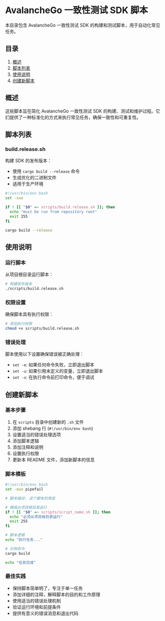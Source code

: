 # AvalancheGo 一致性测试 SDK 脚本

本目录包含 AvalancheGo 一致性测试 SDK 的构建和测试脚本，用于自动化常见任务。

## 目录

1. [概述](#概述)
2. [脚本列表](#脚本列表)
3. [使用说明](#使用说明)
4. [创建新脚本](#创建新脚本)

## 概述

这些脚本旨在简化 AvalancheGo 一致性测试 SDK 的构建、测试和维护过程。它们提供了一种标准化的方式来执行常见任务，确保一致性和可重复性。

## 脚本列表

### build.release.sh

构建 SDK 的发布版本：

- 使用 `cargo build --release` 命令
- 生成优化的二进制文件
- 适用于生产环境

```bash
#!/usr/bin/env bash
set -xue

if ! [[ "$0" =~ scripts/build.release.sh ]]; then
  echo "must be run from repository root"
  exit 255
fi

cargo build --release
```

## 使用说明

### 运行脚本

从项目根目录运行脚本：

```bash
# 构建发布版本
./scripts/build.release.sh
```

### 权限设置

确保脚本具有执行权限：

```bash
# 添加执行权限
chmod +x scripts/build.release.sh
```

### 错误处理

脚本使用以下设置确保错误被正确处理：

- `set -e`: 如果任何命令失败，立即退出脚本
- `set -u`: 如果引用未定义的变量，立即退出脚本
- `set -x`: 在执行命令前打印命令，便于调试

## 创建新脚本

### 基本步骤

1. 在 `scripts` 目录中创建新的 `.sh` 文件
2. 添加 shebang 行 (`#!/usr/bin/env bash`)
3. 设置适当的错误处理选项
4. 添加脚本逻辑
5. 添加注释和说明
6. 设置执行权限
7. 更新本 README 文件，添加新脚本的信息

### 脚本模板

```bash
#!/usr/bin/env bash
set -euo pipefail

# 脚本描述: 这个脚本的用途

# 确保从项目根目录运行
if ! [[ "$0" =~ scripts/script_name.sh ]]; then
  echo "必须从项目根目录运行"
  exit 255
fi

# 脚本逻辑
echo "执行任务..."

# 示例命令
cargo build

echo "任务完成"
```

### 最佳实践

- 保持脚本简单明了，专注于单一任务
- 添加详细的注释，解释脚本的目的和工作原理
- 使用适当的错误处理机制
- 验证运行环境和前提条件
- 提供有意义的错误消息和退出代码
